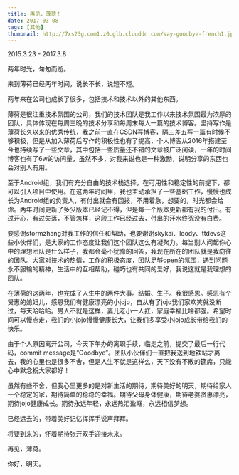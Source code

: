 ```yaml
---
title: 再见，薄荷！
date: 2017-03-08
tags: [其他]
thumbnail: http://7xs23g.com1.z0.glb.clouddn.com/say-goodbye-french1.jpg
---
```


2015.3.23 - 2017.3.8 

两年时光，匆匆而逝。

来到薄荷已经两年时间，说长不长，说短不短。

<!-- more -->

两年来在公司也成长了很多，包括技术和技术以外的其他东西。

薄荷是很注重技术氛围的公司，我们的技术团队是我工作以来技术氛围最为浓厚的团队，具体体现在每周三晚的技术分享和每周末每人一篇的技术博客。坚持写作是薄荷长久以来的优秀传统，我之前一直在CSDN写博客，隔三差五写一篇有时候不够积极，但是从加入薄荷后写作的积极性也有了提高，个人博客从2016年搭建至今也持续写了一些文章，其中包括一些质量还不错的文章被广泛阅读，一年的时间博客也有了6w的访问量，虽然不多，对我来说也是一种激励，说明分享的东西也会对别人有用。

至于Android组，我们有充分自由的技术栈选择，在可用性和稳定性的前提下，都可以引入项目中使用。在这两年时间里，我也主动承担了一些基础工作，慢慢也成长为Android组的负责人，有付出就会有回报，不用着急，想要的，时光都会给你。两年时间更新了多少版本已经记不得，但是每一个版本更新都有我的付出。有过开心，有过失落，不管怎样，这段工作已经过去，付出的汗水终究没有白费。

要感谢stormzhang对我工作的信任和帮助，也要谢谢skykai、loody、ttdevs这些小伙伴们，是大家的工作态度让我们这个团队这么有凝聚力。每当别人问起你心中的理想团队是什么样子，我都会毫不犹豫的回答，我现在所在的团队就是我向往的团队。大家对技术的热情，工作的积极态度，团队足够open的氛围，遇到问题永不服输的精神，生活中的互相帮助，碰巧也有共同的爱好，我说这就是我理想的团队。

在薄荷的这两年，也完成了人生中的两件大事。结婚、生子。我很感恩。感恩有个贤惠的媳妇儿，感恩我们有健康漂亮的小jojo，自从有了jojo我们家欢笑就没断过，每天哈哈哈。男人不就是这样，妻儿老小一人扛，家庭幸福比啥都强。希望时间可以慢点走，我们的小jojo慢慢健康长大，让我们多享受小jojo成长带给我们的快乐。

由于个人原因离开公司，今天下午办的离职手续，临走之前，提交了最后一行代码，commit message是“Goodbye”。团队小伙伴们一直把我送到地铁站才离去，我的心里也是很多不舍，但是人生不就是这样么，天下没有不散的筵席，只能心中默念祝大家都好！

虽然有些不舍，但我心里更多的是对新生活的期待，期待美好的明天，期待给家人一个稳定的家，期待简单的稳稳的幸福。期待父母身体健康，期待老婆贤惠漂亮，期待jojo健康成长。期待永远年轻，永远热泪盈眶，永远相信梦想。

已经远去的，带着美好记忆挥挥手说声拜拜。

将要到来的，怀着期待张开双手迎接未来。

再见，薄荷。

你好，明天。

